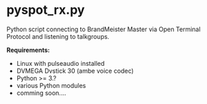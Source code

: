 # pyspot_rx.py
Python script connecting to BrandMeister Master via Open Terminal Protocol and listening to talkgroups.

**Requirements:**

* Linux with pulseaudio installed
* DVMEGA Dvstick 30 (ambe voice codec)
* Python >= 3.?
* various Python modules
* comming soon....

